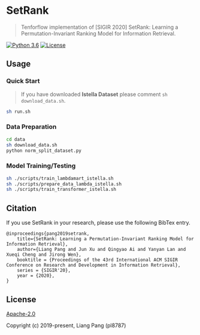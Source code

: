 # SetRank

> Tenforflow implementation of [SIGIR 2020] SetRank: Learning a Permutation-Invariant Ranking Model for Information Retrieval.

[![Python 3.6](https://img.shields.io/badge/python-3.6%20%7C%203.7-blue.svg)](https://www.python.org/downloads/release/python-360/)
[![License](https://img.shields.io/badge/License-Apache%202.0-yellowgreen.svg)](https://opensource.org/licenses/Apache-2.0)

## Usage

### Quick Start
> If you have downloaded **Istella Dataset** please comment `sh download_data.sh`.
```bash
sh run.sh
```

### Data Preparation
```bash
cd data
sh download_data.sh
python norm_split_dataset.py
```

### Model Training/Testing
```bash
sh ./scripts/train_lambdamart_istella.sh
sh ./scripts/prepare_data_lambda_istella.sh
sh ./scripts/train_transformer_istella.sh
```

## Citation

If you use SetRank in your research, please use the following BibTex entry.

```
@inproceedings{pang2019setrank,
    title={SetRank: Learning a Permutation-Invariant Ranking Model for Information Retrieval},
    author={Liang Pang and Jun Xu and Qingyao Ai and Yanyan Lan and Xueqi Cheng and Jirong Wen},
    booktitle = {Proceedings of the 43rd International ACM SIGIR Conference on Research and Development in Information Retrieval},
    series = {SIGIR'20},
    year = {2020},
}
```

## License

[Apache-2.0](https://opensource.org/licenses/Apache-2.0)

Copyright (c) 2019-present, Liang Pang (pl8787)
